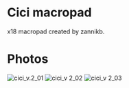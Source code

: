 # Cici macropad

x18 macropad created by zannikb.

# Photos

![cici_v.2_01](https://user-images.githubusercontent.com/103176938/167683679-7756b925-3349-477f-aa3e-e1ce318481a8.jpg)
![cici_v 2_02](https://user-images.githubusercontent.com/103176938/167683676-becd4d63-a391-47c8-abb0-e0bb231bd816.jpg)
![cici_v 2_03](https://user-images.githubusercontent.com/103176938/167683681-052a0353-5579-4107-8a6f-aca0c97523ab.jpg)
